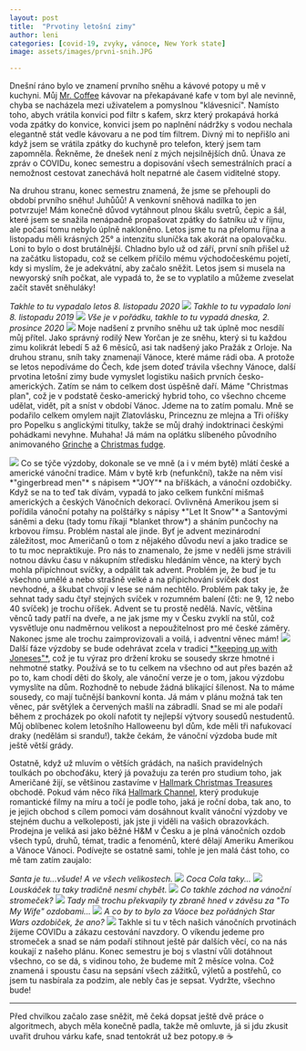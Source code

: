```yaml
---
layout: post
title:  "Prvotiny letošní zimy"
author: leni
categories: [covid-19, zvyky, vánoce, New York state]
image: assets/images/prvni-snih.JPG

---
```

Dnešní ráno bylo ve znamení prvního sněhu a kávové potopy u mě v kuchyni. Můj <a href="https://www.youtube.com/watch?v=QmklkUpN1YA">Mr. Coffee</a> kávovar na překapávané kafe v tom byl ale nevinně, chyba se nacházela mezi uživatelem a pomyslnou "klávesnicí". Namísto toho, abych vrátila konvici pod filtr s kafem, skrz který prokapává horká voda zpátky do konvice, konvici jsem po naplnění nádržky s vodou nechala elegantně stát vedle kávovaru a ne pod tím filtrem. Divný mi to nepřišlo ani když jsem se vrátila zpátky do kuchyně pro telefon, který jsem tam zapomněla. Řekněme, že dnešek není z mých nejsilnějších dnů. Únava ze zpráv o COVIDu, konec semestru a dopisování všech semestrálních prací a nemožnost cestovat zanechává holt nepatrné ale časem viditelné stopy.

Na druhou stranu, konec semestru znamená, že jsme se přehoupli do období prvního sněhu! Juhůůů! A venkovní sněhová nadílka to jen potvrzuje! Mám konečně důvod vytáhnout plnou škálu svetrů, čepic a šál, které jsem se snažila nenápadně propašovat zpátky do šatníku už v říjnu, ale počasí tomu nebylo úplně nakloněno. Letos jsme tu na přelomu října a listopadu měli krásných 25° a intenzitu sluníčka tak akorát na opalovačku. Loni to bylo o dost brutálnější. Chladno bylo už od září, první sníh přišel už na začátku listopadu, což se celkem příčilo mému východočeskému pojetí, kdy si myslím, že je adekvátní, aby začalo sněžit. Letos jsem si musela na newyorský sníh počkat, ale vypadá to, že se to vyplatilo a můžeme zveselat začít stavět sněhuláky!

*Takhle to tu vypadalo letos 8. listopadu 2020*
<img src="/assets/images/listopad-2020.jpg">
*Takhle to tu vypadalo loni 8. listopadu 2019*
<img src="/assets/images/prvni-snih-2019.jpg">
*Vše je v pořádku, takhle to tu vypadá dneska, 2. prosince 2020*
<img src="/assets/images/prvnisnih.jpg">
Moje nadšení z prvního sněhu už tak úplně moc nesdílí můj přítel. Jako správný rodilý New Yorčan je ze sněhu, který si tu každou zimu kolikrát lebedí 5 až 6 měsíců, asi tak nadšený jako Pražák z Orloje. Na druhou stranu, sníh taky znamenají Vánoce, které máme rádi oba. A protože se letos nepodíváme do Čech, kde jsem doteď trávila všechny Vánoce, další prvotina letošní zimy bude vymyslet logistiku našich prvních česko-amerických. Zatím se nám to celkem dost úspěšně daří. Máme "Christmas plan", což je v podstatě česko-americký hybrid toho, co všechno chceme udělat, vidět, pít a sníst v období Vánoc. Jdeme na to zatím pomalu. Mně se podařilo celkem omylem najít Zlatovlásku, Princeznu ze mlejna a Tři oříšky pro Popelku s anglickými titulky, takže se můj drahý indoktrinaci českými pohádkami nevyhne. Muhaha! Já mám na oplátku slíbeného původního animovaného <a href="https://en.wikipedia.org/wiki/Grinch">Grinche</a> a <a href="https://www.delish.com/holiday-recipes/christmas/a24893196/christmas-fudge-recipe/">Christmas fudge</a>.

<img src="/assets/images/vyzdoba-2020-vanoce.JPG">
Co se týče výzdoby, dokonale se ve mně (a i v mém bytě) mlátí české a americké vánoční tradice. Mám v bytě krb (nefunkční), takže na něm visí *"gingerbread men"* s nápisem *"JOY"* na bříškách, a vánoční ozdobičky. Když se na to teď tak dívám, vypadá to jako celkem funkční mišmaš amerických a českých Vánočních dekorací. Ovlivněná Amerikou jsem si pořídila vánoční potahy na polštářky s nápisy *"Let It Snow"* a Santovými sáněmi a deku (tady tomu říkají *blanket throw*) a sháním punčochy na krbovou římsu. Problém nastal ale jinde. Byť je advent mezinárodní záležitost, moc Američanů o tom z nějakého důvodu neví a jako tradice se to tu moc nepraktikuje. Pro nás to znamenalo, že jsme v neděli jsme strávili notnou dávku času v nákupním středisku hledáním věnce, na který bych mohla připíchnout svíčky, a odpálit tak advent. Problém je, že buď je tu všechno umělé a nebo strašně velké a na připichování svíček dost nevhodné, a škubat chvojí v lese se nám nechtělo. Problém pak taky je, že sehnat tady sadu čtyř stejných svíček v rozumném balení (čti: ne 9, 12 nebo 40 svíček) je trochu oříšek. Advent se tu prostě nedělá. Navíc, většina věnců tady patří na dveře, a ne jak jsme my v Česku zvyklí na stůl, což vysvětluje onu nadměrnou velikost a nepoužitelnost pro mé české záměry. Nakonec jsme ale trochu zaimprovizovali a voilá, i adventní věnec mám!

<img src="/assets/images/advent-venecek.jpg">
Další fáze výzdoby se bude odehrávat zcela v tradici <a href="https://en.wikipedia.org/wiki/Keeping_up_with_the_Joneses">*"keeping up with Joneses"*</a>, což je tu výraz pro držení kroku se sousedy skrze hmotné i nehmotné statky. Používá se to tu celkem na všechno od aut přes bazén až po to, kam chodí děti do školy, ale vánoční verze je o tom, jakou výzdobu vymyslíte na dům. Rozhodně to nebude žádná blikající šílenost. Na to máme sousedy, co mají tučnější bankovní konta. Já mám v plánu možná tak ten věnec, pár světýlek a červených mašlí na zábradlí. Snad se mi ale podaří během z procházek po okolí nafotit ty nejlepší výtvory sousedů nestudentů. Můj oblíbenec kolem letošního Halloweenu byl dům, kde měli tři nafukovací draky (nedělám si srandu!), takže čekám, že vánoční výzdoba bude mít ještě větší grády. 

Ostatně, když už mluvím o větších grádách, na našich pravidelných toulkách po obchoďáku, který já považuju za terén pro studium toho, jak Američané žijí, se většinou zastavíme v <a href="https://www.destinyusa.com/tenants/christmas-treasures-2/">Hallmark Christmas Treasures</a> obchodě. Pokud vám něco říká <a href="https://www.hallmarkchannel.com/christmas-scavenger-hunt">Hallmark Channel</a>, který produkuje romantické filmy na míru a točí je podle toho, jaká je roční doba, tak ano, to je jejich obchod s cílem pomoci vám dosáhnout kvalit vánoční výzdoby ve stejném duchu a velkoleposti, jak jste ji viděli na vašich obrazovkách. Prodejna je veliká asi jako běžné H&M v Česku a je plná vánočních ozdob všech typů, druhů, témat, tradic a fenoménů, které dělají Ameriku Amerikou a Vánoce Vánoci. Podívejte se ostatně sami, tohle je jen malá část toho, co mě tam zatím zaujalo:

*Santa je tu...všude! A ve všech velikostech.*
<img src="/assets/images/santa-vsude.jpg">
*Coca Cola taky...*
<img src="/assets/images/cocacola-vanoce.jpg">
*Louskáček tu taky tradičně nesmí chybět.*
<img src="/assets/images/louskacek-hallmark.jpg">
*Co takhle záchod na vánoční stromeček?*
<img src="/assets/images/zachod-vanoce.jpg">
*Tady mě trochu překvapily ty zbraně hned v závěsu za "To My Wife" ozdobami...*
<img src="/assets/images/konzole-vanoce.jpg">
*A co by to bylo za Váoce bez pořádných Star Wars ozdobiček, že ano?*
<img src="/assets/images/sw-vanoce.jpg">
Takhle si tu v těch našich vánočních prvotinách žijeme COVIDu a zákazu cestování navzdory. O víkendu jedeme pro stromeček a snad se nám podaří stihnout ještě pár dalších věcí, co na nás koukají z našeho plánu. Konec semestru je boj s vlastní vůli dotáhnout všechno, co se dá, s vidinou toho, že budeme mít 2 měsíce volna. Což znamená i spoustu času na sepsání všech zážitků, výletů a postřehů, co jsem tu nasbírala za podzim, ale nebly čas je sepsat. Vydržte, všechno bude!

---

Před chvilkou začalo zase sněžit, mě čeká dopsat ještě dvě práce o algoritmech, abych měla konečně padla, takže mě omluvte, já si jdu zkusit uvařit druhou várku kafe, snad tentokrát už bez potopy.❄️ ☕